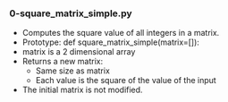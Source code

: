 ### 0-square_matrix_simple.py
- Computes the square value of all integers in a matrix.
- Prototype: def square_matrix_simple(matrix=[]):
- matrix is a 2 dimensional array
- Returns a new matrix:
	- Same size as matrix
	- Each value is the square of the value of the input
- The initial matrix is not modified.
